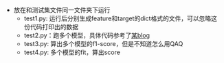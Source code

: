 * 放在和测试集文件同一文件夹下运行
    + test1.py: 运行后分别生成feature和target的dict格式的文件，可以忽略这份代码打印出的数据
    + test2.py：跑多个模型，具体代码参考了[某blog](http://blog.csdn.net/jasonding1354/article/details/45127055)
    + test3.py: 算出多个模型的f1-score，但是不知道怎么用QAQ
    + test4.py: 多个模型的fit，算出score